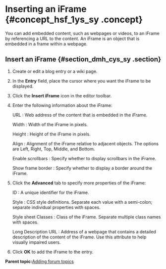# Inserting an iFrame {#concept_hsf_1ys_sy .concept}

You can add embedded content, such as webpages or videos, to an iFrame by referencing a URL to the content. An iFrame is an object that is embedded in a frame within a webpage.

## Insert an iFrame {#section_dmh_cys_sy .section}

1.  Create or edit a blog entry or a wiki page.
2.  In the **Entry** field, place the cursor where you want the iFrame to be displayed.
3.  Click the **Insert iFrame** icon in the editor toolbar.
4.  Enter the following information about the iFrame:

    URL
    :   Web address of the content that is embedded in the iFrame.

    Width
    :   Width of the iFrame in pixels.

    Height
    :   Height of the iFrame in pixels.

    Align
    :   Alignment of the iFrame relative to adjacent objects. The options are Left, Right, Top, Middle, and Bottom.

    Enable scrollbars
    :   Specify whether to display scrollbars in the iFrame.

    Show frame border
    :   Specify whether to display a border around the iFrame.

5.  Click the **Advanced** tab to specify more properties of the iFrame:

    ID
    :   A unique identifier for the iFrame.

    Style
    :   CSS style definitions. Separate each value with a semi-colon; separate individual properties with spaces.

    Style sheet Classes
    :   Class of the iFrame. Separate multiple class names with spaces.

    Long Description URL
    :   Address of a webpage that contains a detailed description of the content of the iFrame. Use this attribute to help visually impaired users.

6.  Click **OK** to add the iFrame to the entry.

**Parent topic:**[Adding forum topics](../forums/t_forums_add_topic.md)


